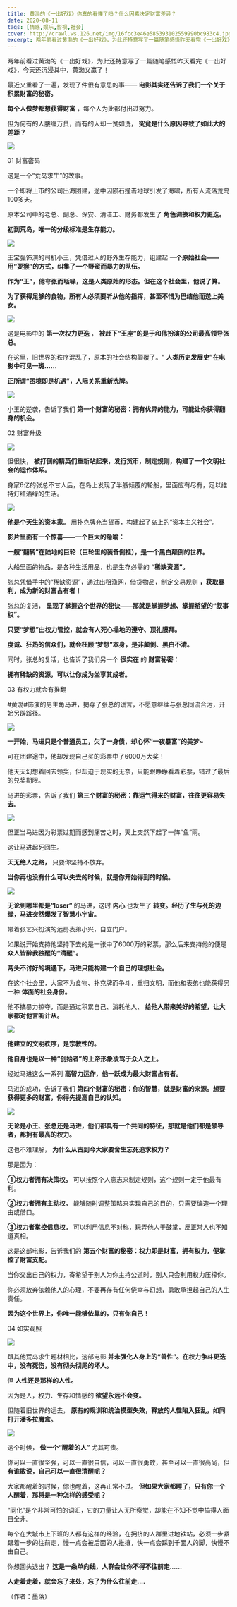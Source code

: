 ```yaml
---
title: 黄渤的《一出好戏》你真的看懂了吗？什么因素决定财富差异？
date: 2020-08-11
tags: [情感,娱乐,影视,社会]
cover: http://crawl.ws.126.net/img/16fcc3e46e585393102559990bc983c4.jpg
excerpt: 两年前看过黄渤的《一出好戏》，为此还特意写了一篇随笔感悟昨天看完《一出好戏》，今天还沉浸其中，黄渤又赢了！最近又重看了一遍，发现了件很有意思的事—— **电影其实还告诉了我们一个关于积累财富的秘密。****每个人做梦都想获得财富**
---
```

两年前看过黄渤的《一出好戏》，为此还特意写了一篇随笔感悟昨天看完《一出好戏》，今天还沉浸其中，黄渤又赢了！

最近又重看了一遍，发现了件很有意思的事—— **电影其实还告诉了我们一个关于积累财富的秘密。**

**每个人做梦都想获得财富** ，每个人为此都付出过努力。

但为何有的人腰缠万贯，而有的人却一贫如洗， **究竟是什么原因导致了如此大的差距？**

![](http://crawl.ws.126.net/img/16fcc3e46e585393102559990bc983c4.jpg)  

01 财富密码

这是一个“荒岛求生”的故事。

一个即将上市的公司出海团建，途中因陨石撞击地球引发了海啸，所有人流落荒岛100多天。

原本公司中的老总、副总、保安、清洁工、财务都发生了 **角色调换和权力更迭。**

**初到荒岛，唯一的分级标准是生存能力。**

![](http://crawl.ws.126.net/img/fedd4ec3acaee8c669b5f7ea57a30769.jpg)  

王宝强饰演的司机小王，凭借过人的野外生存能力，组建起 **一个原始社会——用“耍猴”的方式，纠集了一个野蛮而暴力的队伍。**

**作为“王”，他夸张而聒噪，这是人类原始的形态。但在这个社会里，他说了算。**

**为了获得足够的食物，所有人必须要听从他的指挥，甚至不惜为巴结他而送上美女。**

![](http://crawl.ws.126.net/img/d3c4fd473b613bd32f5157e5e2d957ab.jpg)  

这是电影中的 **第一次权力更迭** ， **被赶下“王座”的是于和伟扮演的公司最高领导张总。**

在这里，旧世界的秩序混乱了，原本的社会结构颠覆了。“ **人类历史发展史”在电影中可见一斑......**

**正所谓“困境即是机遇”，人际关系重新洗牌。**

![](http://crawl.ws.126.net/img/7fd878f6bfd9db2ae25bd7c3014b43b7.jpg)  

小王的逆袭，告诉了我们 **第一个财富的秘密：拥有优异的能力，可能让你获得翻身的机会。**

02 财富升级

![](http://crawl.ws.126.net/img/39611981dc2dd3a1d0637ca3baffe00b.jpg)  

但很快， **被打倒的精英们重新站起来，发行货币，制定规则，构建了一个文明社会的运作体系。**

身家6亿的张总不甘人后，在岛上发现了半艘倾覆的轮船，里面应有尽有，足以维持灯红酒绿的生活。

![](http://crawl.ws.126.net/img/31d0ef83838e5e054493d8290778601d.gif)  

**他是个天生的资本家。** 用扑克牌充当货币，构建起了岛上的“资本主义社会”。

**影片里面有一个惊喜——一个巨大的隐喻：**

**一艘“翻转”在陆地的巨轮（巨轮里的装备倒挂），是一个黑白颠倒的世界。**

大船里面的物品，是各种生活用品，也是生存必需的 **“稀缺资源”。**

张总凭借手中的“稀缺资源”，通过出租渔网，借贷物品，制定交易规则 **，获取暴利，成为新的财富占有者！**

张总的复活， **呈现了掌握这个世界的秘诀——那就是掌握梦想、掌握希望的“叙事权”。**

**只要“梦想”由权力管控，就会有人死心塌地的遵守、顶礼膜拜。**

**虔诚、狂热的信众们，就会枉顾“梦想”本身，是非颠倒、黑白不清。**

同时，张总的复活，也告诉了我们另一个 **很实在** 的 **财富秘密：**

**拥有稀缺的资源，可以让你成为坐享其成者。**

03 有权力就会有推翻

#黄渤#饰演的男主角马进，揭穿了张总的谎言，不愿意继续与张总同流合污，开始另辟蹊径。

![](http://crawl.ws.126.net/img/002c53bb2765e9fe0fa89b09575c21ac.jpg)  

**一开始，马进只是个普通员工，欠了一身债，却心怀“一夜暴富”的美梦~**

可在团建途中，他却发现自己买的彩票中了6000万大奖！

他天天幻想着回去领奖，但却迫于现实的无奈，只能眼睁睁看着彩票，错过了最后的兑奖期限。

马进的彩票，告诉了我们 **第三个财富的秘密：靠运气得来的财富，往往更容易失去。**

![](http://crawl.ws.126.net/img/2d64938000e42fe319d1d6f6fc2a12c5.jpg)  

但正当马进因为彩票过期而感到痛苦之时，天上突然下起了一阵“鱼”雨。

这让马进起死回生。

**天无绝人之路，** 只要你坚持不放弃。

**当你再也没有什么可以失去的时候，就是你开始得到的时候。**

![](http://crawl.ws.126.net/img/e212e9b4d37382c6fd384a4000a6c8ca.jpg)  

**无论到哪里都是“loser“** 的马进，这时 **内心** 也发生了 **转变。经历了生与死的边缘，马进突然爆发了智慧小宇宙。**

带着张艺兴扮演的远房表弟小兴，自立门户。

如果说开始支持他坚持下去的是一张中了6000万的彩票，那么后来支持他的便是 **众人皆醉我独醒的“清醒”。**

**两头不讨好的境遇下，马进只能构建一个自己的理想社会。**

在这个社会里，大家不为食物、扑克牌而争斗，重归文明，而他和表弟也能获得另一种 **体面的社会身份。**

他不搞暴力掠夺，而是通过积累自己、消耗他人、 **给他人带来美好的希望，让大家都对他言听计从。**

![](http://crawl.ws.126.net/img/e5ba3b6df075f01c1cb8fedc8ce275c7.jpg)  

**他建立的文明秩序，是宗教性的。**

**他自身也是以一种“创始者”的上帝形象凌驾于众人之上。**

经过马进这么一系列 **高智力运作，他一跃成为最大财富占有者。**

马进的成功，告诉了我们 **第四个财富的秘密：你的智慧，就是财富的来源。想要获得更多的财富，你得先提高自己的认知。**

![](http://crawl.ws.126.net/img/15f93cc3c9b7fe6a242f625abd3c3535.jpg)  

**无论是小王、张总还是马进，他们都具有一个共同的特征，那就是他们都是领导者，都拥有最高的权力。**

这也不难理解， **为什么从古到今大家要舍生忘死追求权力？**

那是因为：

**①权力者拥有决策权。** 可以按照个人意志来制定规则，这个规则一定于他最有利。

**②权力者拥有主动权。** 能够随时调整策略来实现自己的目的，只需要编造一个理由或借口。

**③权力者掌控信息权。** 可以利用信息不对称，玩弄他人于鼓掌，反正常人也不知道真相。

这是这部电影，告诉我们的 **第五个财富的秘密：权力即是财富，拥有权力，便掌控了财富支配。**

当你交出自己的权力，寄希望于别人为你主持公道时，别人只会利用权力压榨你。

你必须放弃依赖他人的心理，不要再存有任何侥幸与幻想，勇敢承担起自己的人生责任。

**因为这个世界上，你唯一能够依靠的，只有你自己！**

04 如实观照

![](http://crawl.ws.126.net/img/c7441a044f223f697a8b11aaa811079e.jpg)  

跟其他荒岛求生题材相比，这部电影 **并未强化人身上的“兽性”。在权力争斗更迭中，没有死伤，没有彻头彻尾的坏人。**

但 **人性还是那样的人性。**

因为是人，权力、生存和情感的 **欲望永远不会变。**

但随着旧世界的远去， **原有的规训和统治模型失效，释放的人性陷入狂乱，如同打开潘多拉魔盒。**

![](http://crawl.ws.126.net/img/78dd3b22e8150c6771007a97abf49fa7.jpg)  

这个时候， **做一个“醒着的人”** 尤其可贵。

你可以一直很坚强，可以一直很自信，可以一直很勇敢，甚至可以一直很高尚，但 **有谁敢说，自己可以一直很清醒呢？**

大家都醒着的时候，你也醒着，这再正常不过。 **但如果大家都睡了，只有你一个人醒着，那将是一种怎样的感受呢？**

“同化”是个非常可怕的词汇，它的力量让人无所察觉，却能在不知不觉中搞得人面目全非。

每个在大城市上下班的人都有这样的经验，在拥挤的人群里进地铁站，必须一步紧跟着一步的往前走，慢一点会被后面的人推攘，快一点会踩到千面人的脚，快慢不由自己。

你想回头退出？ **这是一条单向线，人群会让你不得不往前走......**

**人走着走着，就会忘了来处，忘了为什么往前走....**

（作者：墨落）

